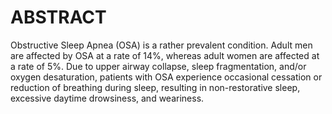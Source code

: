 # ABSTRACT
Obstructive Sleep Apnea (OSA) is a rather prevalent condition. Adult men are affected by
OSA at a rate of 14%, whereas adult women are affected at a rate of 5%. Due to upper airway
collapse, sleep fragmentation, and/or oxygen desaturation, patients with OSA experience occasional
cessation or reduction of breathing during sleep, resulting in non-restorative sleep, excessive daytime
drowsiness, and weariness.
